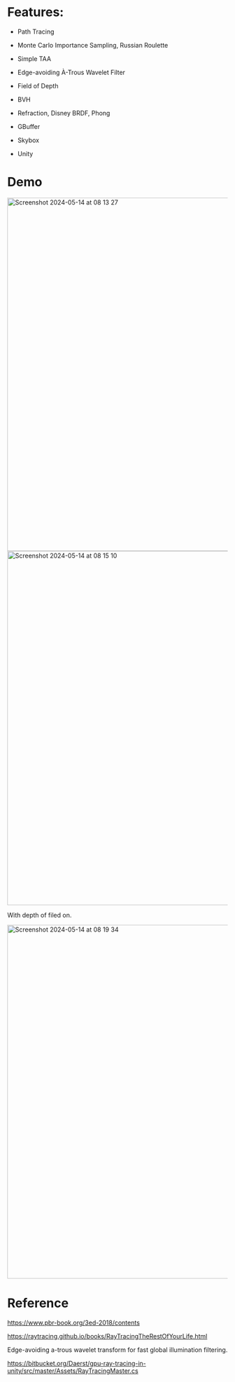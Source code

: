 # Features:

* Path Tracing

* Monte Carlo Importance Sampling, Russian Roulette
  
* Simple TAA

* Edge-avoiding À-Trous Wavelet Filter

* Field of Depth

* BVH

* Refraction, Disney BRDF, Phong

* GBuffer

* Skybox
* Unity

# Demo

<img width="807" alt="Screenshot 2024-05-14 at 08 13 27" src="https://github.com/zhuzhanji/Path-Tracing/assets/37281560/088376d9-ea58-4695-9885-746e9e8c8b62">

<img width="809" alt="Screenshot 2024-05-14 at 08 15 10" src="https://github.com/zhuzhanji/Path-Tracing/assets/37281560/c6f86c87-0f72-4f29-992b-c8f192dc5eb7">

With depth of filed on.

<img width="808" alt="Screenshot 2024-05-14 at 08 19 34" src="https://github.com/zhuzhanji/Path-Tracing/assets/37281560/1a00088c-5297-4147-a3cc-7604537810fb">



# Reference

https://www.pbr-book.org/3ed-2018/contents

https://raytracing.github.io/books/RayTracingTheRestOfYourLife.html

Edge-avoiding a-trous wavelet transform for fast global illumination filtering.

https://bitbucket.org/Daerst/gpu-ray-tracing-in-unity/src/master/Assets/RayTracingMaster.cs
